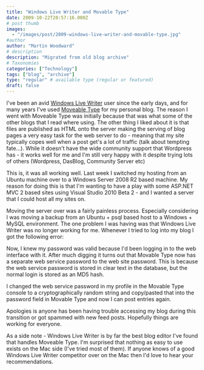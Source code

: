 ```yaml
---
title: "Windows Live Writer and Movable Type"
date: 2009-10-22T20:57:16.000Z
# post thumb
images:
  - "/images/post/2009-windows-live-writer-and-movable-type.jpg"
#author
author: "Martin Woodward"
# description
description: "Migrated from old blog archive"
# Taxonomies
categories: ["Technology"]
tags: ["blog", "archive"]
type: "regular" # available type (regular or featured)
draft: false
---
```


I've been an avid [Windows Live Writer](http://windowslivewriter.spaces.live.com/) user since the early days, and for many years I've used [Moveable Type](http://www.movabletype.org/) for my personal blog.  The reason I went with Moveable Type was initially because that was what some of the other blogs that I read where using.  The other thing I liked about it is that files are published as HTML onto the server making the serving of blog pages a very easy task for the web server to do - meaning that my site typically copes well when a post get's a lot of traffic (talk about tempting fate...).  While it doesn't have the wide community support that Wordpress has - it works well for me and I'm still very happy with it despite trying lots of others (Wordpress, DasBlog, Community Server etc)  

This is, it was all working well. Last week I switched my hosting from an Ubuntu machine over to a Windows Server 2008 R2 based machine.  My reason for doing this is that I'm wanting to have a play with some ASP.NET MVC 2 based sites using Visual Studio 2010 Beta 2 - and I wanted a server that I could host all my sites on.  

Moving the server over was a fairly painless process.  Especially considering I was moving a backup from an Ubuntu + psql based host to a Windows + MySQL  environment.  The one problem I was having was that Windows Live Writer was no longer working for me.  Whenever I tried to log into my blog I got the following error:  

Now, I knew my password was valid because I'd been logging in to the web interface with it. After much digging it turns out that Movable Type now has a separate web service password to the web site password.  This is because the web service password is stored in clear text in the database, but the normal login is stored as an MD5 hash.  

I changed the web service password in my profile in the Movable Type console to a cryptographically random string and copy/pasted that into the password field in Movable Type and now I can post entries again.  

Apologies is anyone has been having trouble accessing my blog during this transition or got spammed with new feed posts. Hopefully things are working for everyone.  

As a side note - Windows Live Writer is by far the best blog editor I've found that handles Moveable Type.  I'm surprised that nothing as easy to use exists on the Mac side (I've tried most of them).  If anyone knows of a good Windows Live Writer competitor over on the Mac then I'd love to hear your recommendations.
